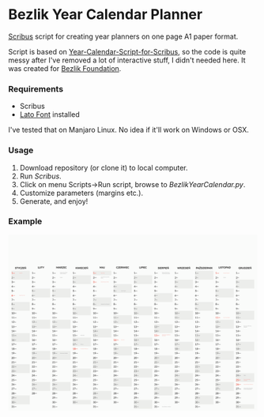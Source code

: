 # Bezlik Year Calendar Planner

[Scribus](https://www.scribus.net/) script for creating year planners on one page A1 paper format.

Script is based on [Year-Calendar-Script-for-Scribus](https://github.com/RaffertyR/Year-Calendar-Script-for-Scribus),
so the code is quite messy after I've removed a lot of interactive stuff, I didn't needed here.  It was created for [Bezlik Foundation](https://bezlik.org). 

### Requirements

* Scribus
* [Lato Font](https://www.latofonts.com/pl/lato-free-fonts/) installed

I've tested that on Manjaro Linux. No idea if it'll work on Windows or OSX.

### Usage

1. Download repository (or clone it) to local computer.
2. Run *Scribus*.
3. Click on menu Scripts->Run script, browse to *BezlikYearCalendar.py*.
4. Customize parameters (margins etc.).
5. Generate, and enjoy!

### Example

<img src="https://raw.githubusercontent.com/bohdanbobrowski/Bezlik-Year-Calendar-Planner/master/BezlikYearCalendar.gif" />